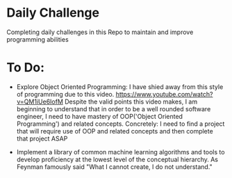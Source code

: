 # Daily Challenge

Completing daily challenges in this Repo to maintain and improve programming abilities



# To Do:
- Explore Object Oriented Programming: I have shied away from this style of programming due to this video. https://www.youtube.com/watch?v=QM1iUe6IofM
Despite the valid points this video makes, I am beginning to understand that in order to be a well rounded software 
engineer, I need to have mastery of OOP('Object Oriented Programming') and related concepts. 
Concretely: I need to find a project that will require use of OOP and related concepts and then complete that project ASAP
 
 
- Implement a library of common machine learning algorithms and tools to develop proficiency at the lowest level of the conceptual hierarchy. As Feynman famously said "What I cannot create, I do not understand."
